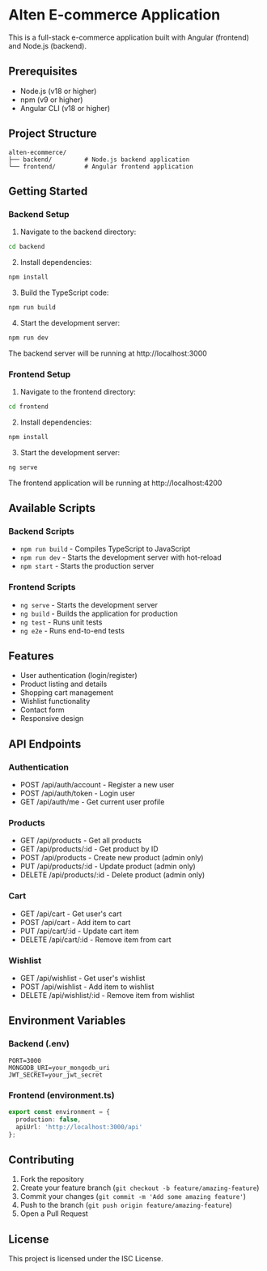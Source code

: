 # Alten E-commerce Application

This is a full-stack e-commerce application built with Angular (frontend) and Node.js (backend).

## Prerequisites

- Node.js (v18 or higher)
- npm (v9 or higher)
- Angular CLI (v18 or higher)

## Project Structure

```
alten-ecommerce/
├── backend/         # Node.js backend application
└── frontend/        # Angular frontend application
```

## Getting Started

### Backend Setup

1. Navigate to the backend directory:
```bash
cd backend
```

2. Install dependencies:
```bash
npm install
```

3. Build the TypeScript code:
```bash
npm run build
```

4. Start the development server:
```bash
npm run dev
```

The backend server will be running at http://localhost:3000

### Frontend Setup

1. Navigate to the frontend directory:
```bash
cd frontend
```

2. Install dependencies:
```bash
npm install
```

3. Start the development server:
```bash
ng serve
```

The frontend application will be running at http://localhost:4200

## Available Scripts

### Backend Scripts

- `npm run build` - Compiles TypeScript to JavaScript
- `npm run dev` - Starts the development server with hot-reload
- `npm start` - Starts the production server

### Frontend Scripts

- `ng serve` - Starts the development server
- `ng build` - Builds the application for production
- `ng test` - Runs unit tests
- `ng e2e` - Runs end-to-end tests

## Features

- User authentication (login/register)
- Product listing and details
- Shopping cart management
- Wishlist functionality
- Contact form
- Responsive design

## API Endpoints

### Authentication
- POST /api/auth/account - Register a new user
- POST /api/auth/token - Login user
- GET /api/auth/me - Get current user profile

### Products
- GET /api/products - Get all products
- GET /api/products/:id - Get product by ID
- POST /api/products - Create new product (admin only)
- PUT /api/products/:id - Update product (admin only)
- DELETE /api/products/:id - Delete product (admin only)

### Cart
- GET /api/cart - Get user's cart
- POST /api/cart - Add item to cart
- PUT /api/cart/:id - Update cart item
- DELETE /api/cart/:id - Remove item from cart

### Wishlist
- GET /api/wishlist - Get user's wishlist
- POST /api/wishlist - Add item to wishlist
- DELETE /api/wishlist/:id - Remove item from wishlist

## Environment Variables

### Backend (.env)
```
PORT=3000
MONGODB_URI=your_mongodb_uri
JWT_SECRET=your_jwt_secret
```

### Frontend (environment.ts)
```typescript
export const environment = {
  production: false,
  apiUrl: 'http://localhost:3000/api'
};
```

## Contributing

1. Fork the repository
2. Create your feature branch (`git checkout -b feature/amazing-feature`)
3. Commit your changes (`git commit -m 'Add some amazing feature'`)
4. Push to the branch (`git push origin feature/amazing-feature`)
5. Open a Pull Request

## License

This project is licensed under the ISC License. 